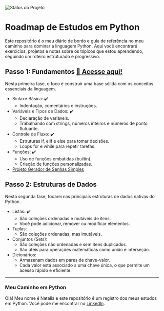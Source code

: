 ![Status do Projeto](https://img.shields.io/badge/STATUS-EM%20ANDAMENTO-yellow)
# Roadmap de Estudos em Python
Este repositório é o meu diário de bordo e guia de referência no meu caminho para dominar a linguagem Python. Aqui você encontrará exercícios, projetos e notas sobre os tópicos que estou aprendendo, seguindo um roteiro estruturado e progressivo.

## Passo 1: Fundamentos [📁 Acesse aqui!](https://github.com/nataliaberbetviana/study-book-python/tree/main/fundamentos)
Nesta primeira fase, o foco é construir uma base sólida com os conceitos essenciais da linguagem.
* Sintaxe Básica: ✔️
  * Indentação, comentários e instruções. 
* Variáveis e Tipos de Dados: ✔️
  * Declaração de variáveis.
  * Trabalhando com strings, números inteiros e números de ponto flutuante.
* Controle de Fluxo: ✔️
  * Estruturas if, elif e else para tomar decisões.
  * Loops for e while para repetir tarefas.
* Funções: ✔️
  * Uso de funções embutidas (builtin).
  * Criação de funções personalizadas.
* [Projeto Gerador de Senhas Simples](https://github.com/nataliaberbetviana/gerador-de-senhas-simples)

## Passo 2: Estruturas de Dados
Nesta segunda fase, focarei nas principais estruturas de dados nativas do Python.
* Listas: ✔️
  * São coleções ordenadas e mutáveis de itens.
  * Você pode adicionar, remover ou modificar elementos.
*  Tuplas:
   * São coleções ordenadas, mas imutáveis.
* Conjuntos (Sets):
  * São coleções não ordenadas e sem itens duplicados.
  * São úteis para operações matemáticas como união e interseção.
* Dicionários:
  * Armazenam dados em pares de chave-valor.
  *  Cada valor está associado a uma chave única, o que permite um acesso rápido e eficiente. 
    
---
### Meu Caminho em Python

Olá! Meu nome é Natalia e este repositório é um registro dos meus estudos em Python. Você pode me encontrar no [LinkedIn](https://www.linkedin.com/in/nataliaberbetviana).
